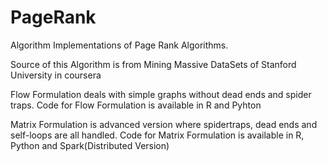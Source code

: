 # PageRank
Algorithm Implementations of Page Rank Algorithms.

Source of this Algorithm is from Mining Massive DataSets of Stanford University in coursera

Flow Formulation deals with simple graphs without dead ends and spider traps.
Code for Flow Formulation is available in R and Pyhton

Matrix Formulation is advanced version where spidertraps, dead ends and self-loops are all handled.
Code for Matrix Formulation is available in R, Python and Spark(Distributed Version) 
